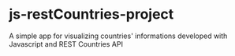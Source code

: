 # js-restCountries-project
A simple app for visualizing countries' informations developed with Javascript and REST Countries API
